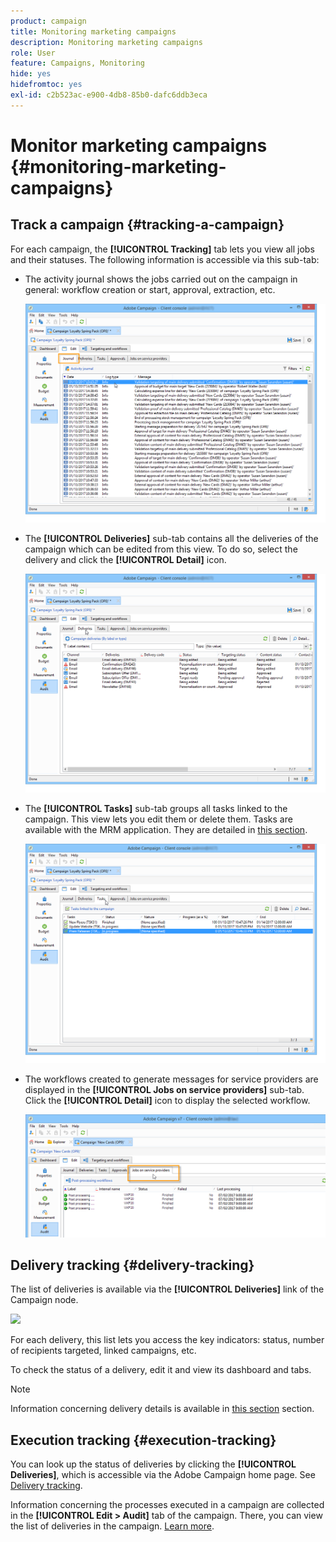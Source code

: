 ```yaml
---
product: campaign
title: Monitoring marketing campaigns
description: Monitoring marketing campaigns
role: User
feature: Campaigns, Monitoring
hide: yes
hidefromtoc: yes
exl-id: c2b523ac-e900-4db8-85b0-dafc6ddb3eca
---
```

# Monitor marketing campaigns {#monitoring-marketing-campaigns}

## Track a campaign {#tracking-a-campaign}

For each campaign, the **[!UICONTROL Tracking]** tab lets you view all jobs and their statuses. The following information is accessible via this sub-tab:

* The activity journal shows the jobs carried out on the campaign in general: workflow creation or start, approval, extraction, etc.

  ![](assets/s_ncs_user_op_edit_exe_tab_a.png)

* The **[!UICONTROL Deliveries]** sub-tab contains all the deliveries of the campaign which can be edited from this view. To do so, select the delivery and click the **[!UICONTROL Detail]** icon.

  ![](assets/s_ncs_user_op_edit_exe_tab_b.png)

* The **[!UICONTROL Tasks]** sub-tab groups all tasks linked to the campaign. This view lets you edit them or delete them. Tasks are available with the MRM application. They are detailed in [this section](../../mrm/using/creating-and-managing-tasks.md).

  ![](assets/s_ncs_user_op_edit_exe_tab_e.png)

* The workflows created to generate messages for service providers are displayed in the **[!UICONTROL Jobs on service providers]** sub-tab. Click the **[!UICONTROL Detail]** icon to display the selected workflow. 

  ![](assets/s_ncs_user_op_edit_exe_tab_d.png)

## Delivery tracking {#delivery-tracking}

The list of deliveries is available via the **[!UICONTROL Deliveries]** link of the Campaign node.

![](assets/s_ncs_user_op_del_state_from_homepage.png)

For each delivery, this list lets you access the key indicators: status, number of recipients targeted, linked campaigns, etc.

To check the status of a delivery, edit it and view its dashboard and tabs.

>[!NOTE]
>
>Information concerning delivery details is available in [this section](../../delivery/using/about-message-tracking.md) section.

## Execution tracking {#execution-tracking}

You can look up the status of deliveries by clicking the **[!UICONTROL Deliveries]**, which is accessible via the Adobe Campaign home page. See [Delivery tracking](#delivery-tracking).

Information concerning the processes executed in a campaign are collected in the **[!UICONTROL Edit > Audit]** tab of the campaign. There, you can view the list of deliveries in the campaign. [Learn more](#tracking-a-campaign).
